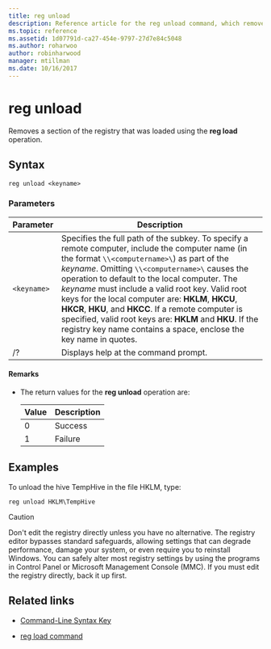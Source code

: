 ```yaml
---
title: reg unload
description: Reference article for the reg unload command, which removes a section of the registry loaded using the reg load operation.
ms.topic: reference
ms.assetid: 1d07791d-ca27-454e-9797-27d7e84c5048
ms.author: roharwoo
author: robinharwood
manager: mtillman
ms.date: 10/16/2017
---
```


# reg unload

Removes a section of the registry that was loaded using the **reg load** operation.

## Syntax

```
reg unload <keyname>
```

### Parameters

| Parameter | Description |
|--|--|
| `<keyname>` | Specifies the full path of the subkey. To specify a remote computer, include the computer name (in the format `\\<computername>\`) as part of the *keyname*. Omitting `\\<computername>\` causes the operation to default to the local computer. The *keyname* must include a valid root key. Valid root keys for the local computer are: **HKLM**, **HKCU**, **HKCR**, **HKU**, and **HKCC**. If a remote computer is specified, valid root keys are: **HKLM** and **HKU**. If the registry key name contains a space, enclose the key name in quotes. |
| /? | Displays help at the command prompt. |

#### Remarks

- The return values for the **reg unload** operation are:

    | Value | Description |
    |--|--|
    | 0 | Success |
    | 1 | Failure |

## Examples

To unload the hive TempHive in the file HKLM, type:

```
reg unload HKLM\TempHive
```

> [!CAUTION]
> Don't edit the registry directly unless you have no alternative. The registry editor bypasses standard safeguards, allowing settings that can degrade performance, damage your system, or even require you to reinstall Windows. You can safely alter most registry settings by using the programs in Control Panel or Microsoft Management Console (MMC). If you must edit the registry directly, back it up first.

## Related links

- [Command-Line Syntax Key](command-line-syntax-key.md)

- [reg load command](reg-load.md)
